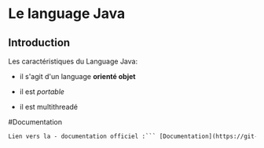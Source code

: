 # Le language Java

## Introduction

Les caractéristiques du Language Java:

* il s'agit d'un language **orienté objet**

* il est *portable*

* il est multithreadé

#Documentation
```diff
Lien vers la - documentation officiel :``` [Documentation](https://git-scm.com/doc)

